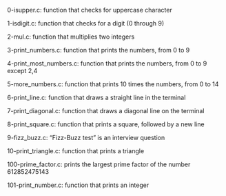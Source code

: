 0-isupper.c: function that checks for uppercase character

1-isdigit.c: function that checks for a digit (0 through 9)

2-mul.c: function that multiplies two integers

3-print_numbers.c: function that prints the numbers, from 0 to 9

4-print_most_numbers.c: function that prints the numbers, from 0 to 9 except 2,4

5-more_numbers.c: function that prints 10 times the numbers, from 0 to 14

6-print_line.c: function that draws a straight line in the terminal

7-print_diagonal.c: function that draws a diagonal line on the terminal

8-print_square.c: function that prints a square, followed by a new line

9-fizz_buzz.c: “Fizz-Buzz test” is an interview question

10-print_triangle.c: function that prints a triangle

100-prime_factor.c: prints the largest prime factor of the number 612852475143

101-print_number.c: function that prints an integer
